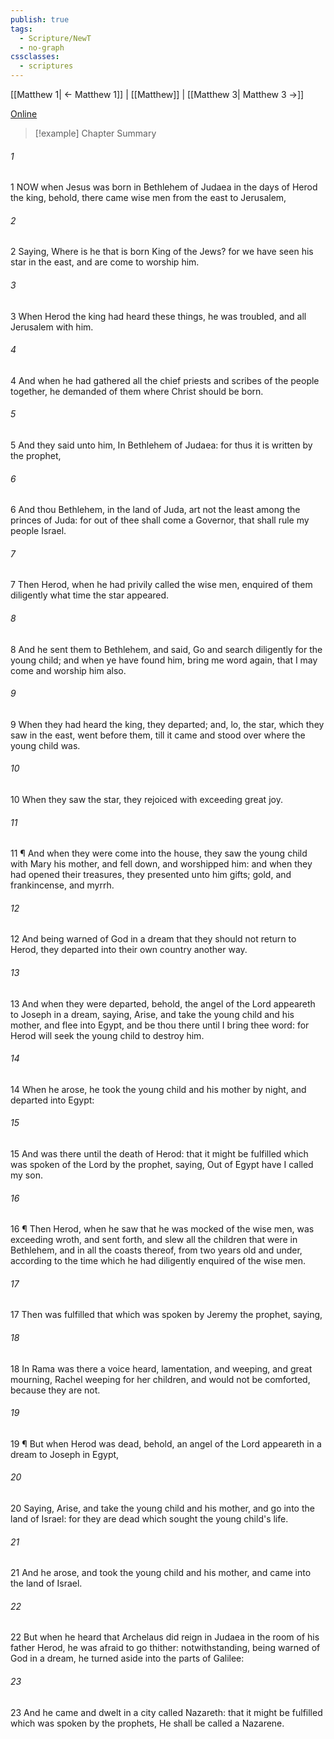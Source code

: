 ```yaml
---
publish: true
tags:
  - Scripture/NewT
  - no-graph
cssclasses:
  - scriptures
---
```

[[Matthew 1| ← Matthew 1]] | [[Matthew]] | [[Matthew 3| Matthew 3 →]]

[Online](https://churchofjesuschrist.org/study/scriptures/nt/matt/2?lang=eng)

>[!example] Chapter Summary
>
###### 1
1 NOW when Jesus was born in Bethlehem of Judaea in the days of Herod the king, behold, there came wise men from the east to Jerusalem,
###### 2
2 Saying, Where is he that is born King of the Jews? for we have seen his star in the east, and are come to worship him.
###### 3
3 When Herod the king had heard these things, he was troubled, and all Jerusalem with him.
###### 4
4 And when he had gathered all the chief priests and scribes of the people together, he demanded of them where Christ should be born.
###### 5
5 And they said unto him, In Bethlehem of Judaea: for thus it is written by the prophet,
###### 6
6 And thou Bethlehem, in the land of Juda, art not the least among the princes of Juda: for out of thee shall come a Governor, that shall rule my people Israel.
###### 7
7 Then Herod, when he had privily called the wise men, enquired of them diligently what time the star appeared.
###### 8
8 And he sent them to Bethlehem, and said, Go and search diligently for the young child; and when ye have found him, bring me word again, that I may come and worship him also.
###### 9
9 When they had heard the king, they departed; and, lo, the star, which they saw in the east, went before them, till it came and stood over where the young child was.
###### 10
10 When they saw the star, they rejoiced with exceeding great joy.
###### 11
11 ¶ And when they were come into the house, they saw the young child with Mary his mother, and fell down, and worshipped him: and when they had opened their treasures, they presented unto him gifts; gold, and frankincense, and myrrh.
###### 12
12 And being warned of God in a dream that they should not return to Herod, they departed into their own country another way.
###### 13
13 And when they were departed, behold, the angel of the Lord appeareth to Joseph in a dream, saying, Arise, and take the young child and his mother, and flee into Egypt, and be thou there until I bring thee word: for Herod will seek the young child to destroy him.
###### 14
14 When he arose, he took the young child and his mother by night, and departed into Egypt:
###### 15
15 And was there until the death of Herod: that it might be fulfilled which was spoken of the Lord by the prophet, saying, Out of Egypt have I called my son.
###### 16
16 ¶ Then Herod, when he saw that he was mocked of the wise men, was exceeding wroth, and sent forth, and slew all the children that were in Bethlehem, and in all the coasts thereof, from two years old and under, according to the time which he had diligently enquired of the wise men.
###### 17
17 Then was fulfilled that which was spoken by Jeremy the prophet, saying,
###### 18
18 In Rama was there a voice heard, lamentation, and weeping, and great mourning, Rachel weeping for her children, and would not be comforted, because they are not.
###### 19
19 ¶ But when Herod was dead, behold, an angel of the Lord appeareth in a dream to Joseph in Egypt,
###### 20
20 Saying, Arise, and take the young child and his mother, and go into the land of Israel: for they are dead which sought the young child's life.
###### 21
21 And he arose, and took the young child and his mother, and came into the land of Israel.
###### 22
22 But when he heard that Archelaus did reign in Judaea in the room of his father Herod, he was afraid to go thither: notwithstanding, being warned of God in a dream, he turned aside into the parts of Galilee:
###### 23
23 And he came and dwelt in a city called Nazareth: that it might be fulfilled which was spoken by the prophets, He shall be called a Nazarene.



